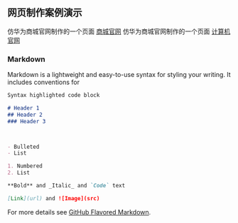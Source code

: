 ## 网页制作案例演示

仿华为商城官网制作的一个页面 [商城官网](https://smallmanong.github.io/demo/html&css/huaweishop/shop.html)
仿华为商城官网制作的一个页面 [计算机官网](https://smallmanong.github.io/demo/html&css/school/school.html)


### Markdown

Markdown is a lightweight and easy-to-use syntax for styling your writing. It includes conventions for

```markdown
Syntax highlighted code block

# Header 1
## Header 2
### Header 3



- Bulleted
- List

1. Numbered
2. List

**Bold** and _Italic_ and `Code` text

[Link](url) and ![Image](src)
```

For more details see [GitHub Flavored Markdown](https://guides.github.com/features/mastering-markdown/).


